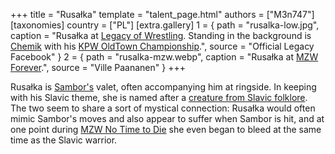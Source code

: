 +++
title = "Rusałka"
template = "talent_page.html"
authors = ["M3n747"]
[taxonomies]
country = ["PL"]
[extra.gallery]
1 = { path = "rusalka-low.jpg", caption = "Rusałka at [Legacy of Wrestling](@/e/low/2024-12-01-low-1.md). Standing in the background is [Chemik](@/w/chemik.md) with his [KPW OldTown Championship](@/c/kpw-old-town-championship.md).", source = "Official Legacy Facebook" }
2 = { path = "rusalka-mzw.webp", caption = "Rusałka at [MZW Forever](@/e/mzw/2025-03-29-mzw-forever.md).", source = "Ville Paananen" }
+++

Rusałka is [Sambor's](@/w/sambor.md) valet, often accompanying him at ringside. In keeping with his Slavic theme, she is named after a [creature from Slavic folklore][rusalka]. The two seem to share a sort of mystical connection: Rusałka would often mimic Sambor's moves and also appear to suffer when Sambor is hit, and at one point during [MZW No Time to Die](@/e/mzw/2024-10-12-mzw-no-time-to-die.md) she even began to bleed at the same time as the Slavic warrior.

[rusalka]: https://en.wikipedia.org/wiki/Rusalka
